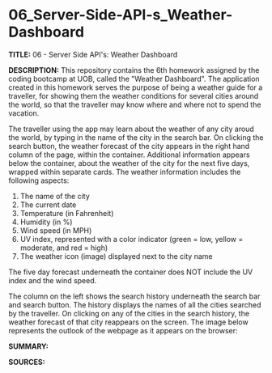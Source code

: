 # 06_Server-Side-API-s_Weather-Dashboard

<b>TITLE:</b>
06 - Server Side API's: Weather Dashboard

<b>DESCRIPTION:</b>
This repository contains the 6th homework assigned by the coding bootcamp at UOB, called the "Weather Dashboard". The application created in this homework serves the purpose of being a weather guide for a traveller, for showing them the weather conditions for several cities around the world, so that the traveller may know where and where not to spend the vacation.

The traveller using the app may learn about the weather of any city aroud the world, by typing in the name of the city in the search bar. On clicking the search button, the weather forecast of the city appears in the right hand column of the page, within the container. Additional information appears below the container, about the weather of the city for the next five days, wrapped within separate cards. The weather information includes the following aspects:

1. The name of the city
2. The current date
3. Temperature (in Fahrenheit)
4. Humidity (in %)
5. Wind speed (in MPH)
6. UV index, represented with a color indicator (green = low, yellow = moderate, and red = high)
7. The weather icon (image) displayed next to the city name

The five day forecast underneath the container does NOT include the UV index and the wind speed.

The column on the left shows the search history underneath the search bar and search button. The history displays the names of all the cities searched by the traveller. On clicking on any of the cities in the search history, the weather forecast of that city reappears on the screen. The image below represents the outlook of the webpage as it appears on the browser:



<b>SUMMARY:</b>

<b>SOURCES:</b>